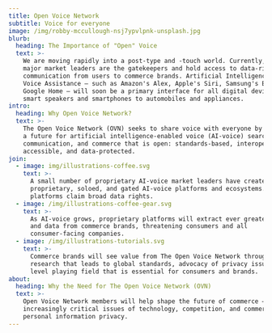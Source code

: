 ```yaml
---
title: Open Voice Network
subtitle: Voice for everyone
image: /img/robby-mccullough-nsj7ypvlpnk-unsplash.jpg
blurb:
  heading: The Importance of "Open" Voice
  text: >-
    We are moving rapidly into a post-type and -touch world. Currently, a few
    major market leaders are the gatekeepers and hold access to data-rich
    communication from users to commerce brands. Artificial Intelligence-enables
    Voice Assistance – such as Amazon's Alex, Apple's Siri, Samsung's Bixby or
    Google Home – will soon be a primary interface for all digital devices, from
    smart speakers and smartphones to automobiles and appliances.
intro:
  heading: Why Open Voice Network?
  text: >-
    The Open Voice Network (OVN) seeks to share voice with everyone by creating
    a future for artificial intelligence-enabled voice (AI-voice) search,
    communication, and commerce that is open: standards-based, interoperable,
    accessible, and data-protected.
join:
  - image: img/illustrations-coffee.svg
    text: >-
      A small number of proprietary AI-voice market leaders have created
      proprietary, soloed, and gated AI-voice platforms and ecosystems. These
      platforms claim broad data rights.
  - image: /img/illustrations-coffee-gear.svg
    text: >-
      As AI-voice grows, proprietary platforms will extract ever greater value
      and data from commerce brands, threatening consumers and all
      consumer-facing companies.
  - image: /img/illustrations-tutorials.svg
    text: >-
      Commerce brands will see value from The Open Voice Network through
      research that leads to global standards, advocacy of privacy issues and a
      level playing field that is essential for consumers and brands.
about:
  heading: Why the Need for The Open Voice Network (OVN)
  text: >-
    Open Voice Network members will help shape the future of commerce – in
    increasingly critical issues of technology, competition, and commercial and
    personal information privacy.
---
```


